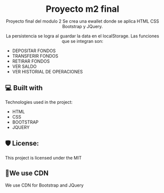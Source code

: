 <h1 align="center" id="title" style="margin-bottom: 10px;">Proyecto m2 final</h1>

<p id="description"  align="center">Proyecto final del modulo 2 Se crea una ewallet donde se aplica HTML CSS Bootstrap y JQuery.</p>

<p align="center" > La persistencia se logra al guardar la data en el localStorage. Las funciones que se integran son: </p>

<ul style="margin-bottom: 10px;">
<li>DEPOSITAR FONDOS</li>
<li>TRANSFERIR FONDOS</li>
<li>RETIRAR FONDOS</li>
<li>VER SALDO</li>
<li>VER HISTORIAL DE OPERACIONES</li>
</ul>

  
  
<h2>💻 Built with</h2>

Technologies used in the project:

*   HTML
*   CSS
*   BOOTSTRAP
*   JQUERY

<h2>🛡️ License:</h2>

This project is licensed under the MIT

<h2>💖We use CDN</h2>

We use CDN for Bootstrap and JQuery